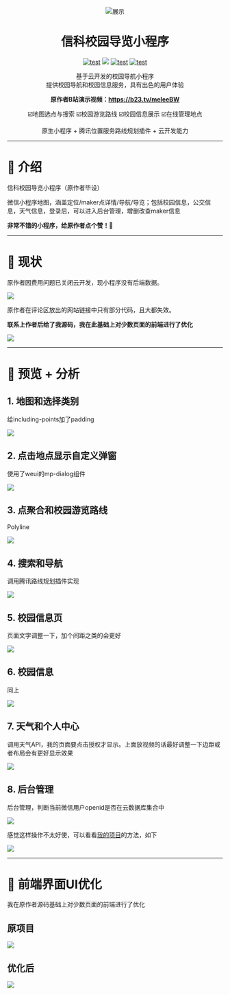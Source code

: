 <div align="center">

![展示](README/logo.png) 
    <h1> 信科校园导览小程序 </h1>

[![test](https://gitee.com/talmudmaster/GIIT-campus-guide/badge/star.svg?theme=dark)](https://gitee.com/talmudmaster/GIIT-campus-guide)
[![](https://img.shields.io/github/stars/talmudmaster/GIIT-campus-guide)](https://github.com/talmudmaster/GIIT-campus-guide)
[![test](https://img.shields.io/badge/platform-微信小程序-green)](https://developers.weixin.qq.com/miniprogram/dev/framework/)
[![test](https://img.shields.io/badge/bilibili原作者-@四枂天-green)](https://space.bilibili.com/228827950)

基于云开发的校园导航小程序  
提供校园导航和校园信息服务，具有出色的用户体验

**原作者B站演示视频：https://b23.tv/meIeeBW**  

☑️地图选点与搜索  ☑️校园游览路线  ☑️校园信息展示  ☑️在线管理地点


原生小程序 + 腾讯位置服务路线规划插件 + 云开发能力
</div>

---

# 📖 介绍
  
信科校园导览小程序（原作者毕设）  

微信小程序地图，涵盖定位/maker点详情/导航/导览；包括校园信息，公交信息，天气信息，登录后，可以进入后台管理，增删改查maker信息  

**非常不错的小程序，给原作者点个赞！💖**

---

# 📢 现状

原作者因费用问题已关闭云开发，现小程序没有后端数据。  

![](README/mini.png)

原作者在评论区放出的网站链接中只有部分代码，且大都失效。

**联系上作者后给了我源码，我在此基础上对少数页面的前端进行了优化**  

![](README/chat.png)

---

# 🤩 预览 + 分析

## 1. 地图和选择类别

给including-points加了padding

![](README/1.png)  

## 2. 点击地点显示自定义弹窗

使用了weui的mp-dialog组件

![](README/2.png)

## 3. 点聚合和校园游览路线

Polyline

![](README/3.png)

## 4. 搜索和导航

调用腾讯路线规划插件实现

![](README/4.png)

## 5. 校园信息页

页面文字调整一下，加个间距之类的会更好

![](README/5.png)

## 6. 校园信息

同上

![](README/6.png)

## 7. 天气和个人中心

调用天气API，我的页面要点击授权才显示。上面放视频的话最好调整一下边距或者布局会有更好显示效果

![](README/7.png)

## 8. 后台管理

后台管理，判断当前微信用户openid是否在云数据库集合中

![](README/8.png)

感觉这样操作不太好使，可以看看[我的项目](https://gitee.com/talmudmaster/GLU-Campus-Guide)的方法，如下

![](README/guanli.png)

---

# 🎨 前端界面UI优化

我在原作者源码基础上对少数页面的前端进行了优化

## 原项目

![](README/origin.png)

## **优化后**

![](README/optimize.png)